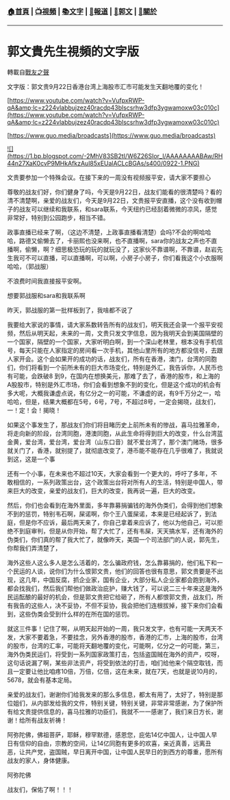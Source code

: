 ###  [:house:首頁](https://github.com/ourhimalayas/home) | [:tv:視頻](https://github.com/ourhimalayas/videos) | [:books:文字](https://github.com/ourhimalayas/txt) | [:newspaper:報道](https://github.com/ourhimalayas/news) | [:eagle:郭文](https://github.com/ourhimalayas/guomedia) | [:pray:關於](https://github.com/ourhimalayas/home/tree/master/about)
---
# 郭文貴先生視頻的文字版
轉載自[戰友之聲](http://littleantvoice.blogspot.com)

文字版：郭文贵9月22日香港台湾上海股市汇市可能发生天翻地覆的变化！


[https://www.youtube.com/watch?v=VufpxRWP-qA&amp;lc=z224vlabbujzez40racdp43blscsrhw3dfp3ygwamoxw03c010c](https://www.youtube.com/watch?v=VufpxRWP-qA&amp;lc=z224vlabbujzez40racdp43blscsrhw3dfp3ygwamoxw03c010c)


[https://www.guo.media/broadcasts](https://www.guo.media/broadcasts)




[!\[\](https://1.bp.blogspot.com/-2MhV83SB2tI/W6Z26SIor_I/AAAAAAAABAw/RH44n27XaK0cvP9MHkAfkzAul85xEUalACLcBGAs/s400/0922-1.PNG)](https://1.bp.blogspot.com/-2MhV83SB2tI/W6Z26SIor_I/AAAAAAAABAw/RH44n27XaK0cvP9MHkAfkzAul85xEUalACLcBGAs/s1600/0922-1.PNG)



文贵要参加一个特殊会议。在接下来的一周没有视频报平安，请大家不要担心





尊敬的战友们好，你们健身了吗，今天是9月22日，战友们能看的很清楚吗？看的清不清楚啊，亲爱的战友们，今天是9月22日，文贵报平安直播，这个没有收到帽子的战友可以继续和我联系，和sara联系，今天纽约已经刮着微微的凉风，感觉非常好，特别到公园跑步，相当不错。


政事直播已经来了啊，（这边不清楚，上政事直播看清楚）会吗?不会的啊哈哈哈，路德又偷懒去了，卡丽熙也没来啊，也不直播啊，sara你的战友之声也不直播啊，偷懒，啊？细思极恐玩的玩的就玩没了，这家伙不靠谱啊，不靠谱，赵岩先生我可不可以直播，可以直播啊，可以啊，小房子小房子，你们看我这个小衣服啊哈哈，（郭战服）


不浪费时间我直接报平安啊。


想要郭战服和sara和我联系啊


昨天，郭战服的第一批样板到了，我啥都不说了


我要给大家说的事情，请大家系数转告所有的战友们，明天我还会录一个报平安视频，然后从明天起，未来的一周，文贵只发文字信息，因为我明天会到美国隔壁的一个国家，隔壁的一个国家，大家听明白啊，到一个深山老林里，根本没有手机信号，每天只能在人家指定的房间看一次手机，其他山里所有的地方都没信号，去跟人家开会。这个会如果开的成功的话，战友们，所有在香港，澳门，台湾的同胞们，你们将看到一个前所未有的巨大市场变化，特别是外汇，我告诉你，人民币也有可能，会跌破8 到9，在国内在想换美元，那难了去了，香港的股市，和上海的A股股市，特别是外汇市场，你们会看到想象不到的变化，但是这个成功的机会有多大呢，大概我谦虚点说，有亿分之一的可能，不谦虚的说，有9千万分之一，哈哈哈，但是，结果大概都在5号，6号，7号，不超过8号，一定会揭晓，战友们，一！定！会！揭晓！


如果这个事发生了，那战友们你们将目睹历史上前所未有的惨战，喜马拉雅革命，将走向新的阶段，台湾同胞，港澳同胞，从此生命将得到巨大的改变，什么台湾蓝金黄，爱台湾，爱台湾，爱台湾（山东口音）就不爱台湾了，那个澳门赌场，很多就关门了，香港，就别提了，就彻底改变了，港币能不能存在几乎很难了，我就说到这，这是一个事


还有一个小事，在未来也不超过10天，大家会看到一个更大的，呼吁了多年，不敢相信的，一系列政策出台，这个政策出台将对所有人的生活，特别是中国人，带来巨大的改变，亲爱的战友们，巨大的改变，我再说一遍，巨大的改变。


然后，你们也会看到在海外里面，多年靠募捐骗钱的海外伪类们，会得到他们想象不到的惩罚，特别韦石啊，屎诺啊，你个王八蛋屎诺，本来是已经起诉了，到法庭，但是你不应诉，最后两天来了，你自己拿着来应诉了，他以为他自己，可以拒绝不到庭审判，但是从你开始，帮了大忙了，还有韦屎，天天搞水军，还有海外的伪类们，你们真的帮了我大忙了，就像昨天，美国一个司法部门的人说，郭先生，你帮我们弄清楚了，


海外这些人这么多人是怎么活着的，怎么骗政府钱，怎么靠募捐的，他们私下和一个民运的人谈，说你们为什么恨郭文贵，他们的回答也很有意思，郭文贵要是不出现，这几年，中国反腐，抓企业家，国有企业，大部分私人企业家都会跑到海外，都会找我们，然后我们帮他们做政治庇护，赚大钱了，可以说二三十年来这是海外民运酝酿的最好的机会，但是郭文贵把它给砸了，所有人都恨郭文贵，战友们，所有我告的这些人，决不妥协，不但不妥协，我会把他们连根拔掉，接下来你们会看到，这些伪类会受到什么样的在所在国的惩罚。


就这三件事！记住了啊，从明天起开始的一周，我只发文字，也有可能一天两天不发，大家不要着急，不要挂念，另外香港的股市，香港的汇市，上海的股市，台湾的股市，台湾的汇率，可能将天翻地覆的变化，可能啊，亿分之一的可能，第三，海外伪类民运们，将受到一系列国家政策打击，包括盗国贼在海外的资产，哎呀，这句话说漏了啊，某些非法资产，将受到依法的打击，咱们给他来个隔空取钱，而且一定要让他比咱疼10倍，万倍，亿倍，这在未来，就在7天，也就是说10月的，5678，就会有基本定局。


亲爱的战友们，谢谢你们给我发来的那么多信息，都太有用了，太好了，特别是那位姐们，从内部发给我的文件，特别关键，特别关键，非常非常感谢，为了保护所有给文贵提供信息的，喜马拉雅的功臣们，我就不一一感谢了，我们来日方长，谢谢！给所有战友祈祷！


阿弥陀佛，佛祖菩萨，耶稣，穆罕默德，感恩您，庇佑14亿中国人，让中国人早日有信仰的自由，宗教的空间，让14亿同胞有更多的欢喜，亲近真善，远离丑恶，让共产党，盗国贼，早日离开中国，让中国人民早日的到西方的尊重，愿所有战友的家人，身体健康。


阿弥陀佛


战友们，保佑了啊！！！
